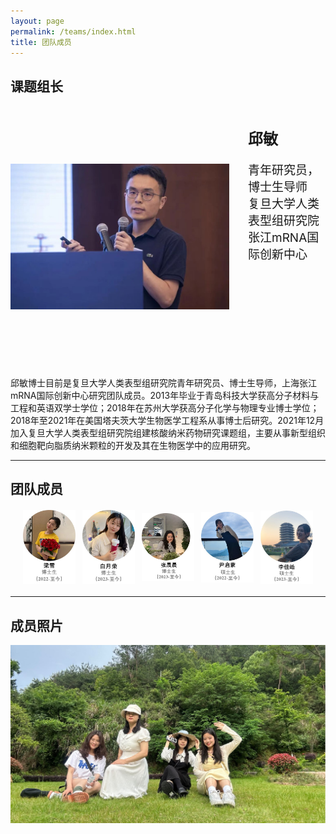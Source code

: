 ```yaml
---
layout: page
permalink: /teams/index.html
title: 团队成员
---
```


## 课题组长
<head>
    <title>课题组长</title>
    <style>
        .container {
            display: flex;
            align-items: center; /* 垂直居中对齐 */
        }
        .container img {
            width: 100%;
            max-width: 350px; /* 调整图像的最大宽度 */
            height: auto;
            margin-right: 30px; /* 图片与文字之间的间距 */
        }
        .container .text {
            max-width: 600px; /* 文字部分的最大宽度 */
            margin-bottom: 150px;
            font-size: 19px; /* 设置文字的大小 */
        }
        .container .text h1 {
            font-size: 24px; /* 设置标题的大小 */
        }
    </style>
</head>
<body>
    <div class="container">
        <img src="/images/teams/qiumin.jpg" alt="邱敏">
        <div class="text">
            <h1>邱敏</h1>
            <p>青年研究员，博士生导师<br>复旦大学人类表型组研究院<br>张江mRNA国际创新中心</p>
        </div>
    </div>
</body>

邱敏博士目前是复旦大学人类表型组研究院青年研究员、博士生导师，上海张江mRNA国际创新中心研究团队成员。2013年毕业于青岛科技大学获高分子材料与工程和英语双学士学位；2018年在苏州大学获高分子化学与物理专业博士学位；2018年至2021年在美国塔夫茨大学生物医学工程系从事博士后研究。2021年12月加入复旦大学人类表型组研究院组建核酸纳米药物研究课题组，主要从事新型组织和细胞靶向脂质纳米颗粒的开发及其在生物医学中的应用研究。

---

## 团队成员

<style>
    .container2 {
        display: flex;
        justify-content: space-between; /* 让图片之间有间距 */
        align-items: center; /* 垂直居中对齐 */
        margin: 20px;
    }
    .container2 img {
        max-width: 18%; /* 设置每张图片的最大宽度，以确保5张图片在一行内显示 */
        height: auto; /* 使图片保持原始比例 */
    }
</style>

<body>
    <div class="container2">
        <img src="/images/teams/lx.jpg" alt="图片1">
        <img src="/images/teams/byr.jpg" alt="图片2">
        <img src="/images/teams/zcc.jpg" alt="图片3">
        <img src="/images/teams/yqm.jpg" alt="图片4">
        <img src="/images/teams/ljh.jpg" alt="图片5">
    </div>

---

## 成员照片
<div>
<img src="/images/teams/group1.jpg" alt="图片1">
</div>

